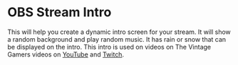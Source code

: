 # OBS Stream Intro
This will help you create a dynamic intro screen for your stream. It will show a random background and play random music. It has rain or snow that can be displayed on the intro. This intro is used on videos on The Vintage Gamers videos on  [YouTube](https://gaming.youtube.com/TheVintageGamersCom "YouTube") and [Twitch](http://www.twitch.tv/TheVintageGamers "Twitch"). 

